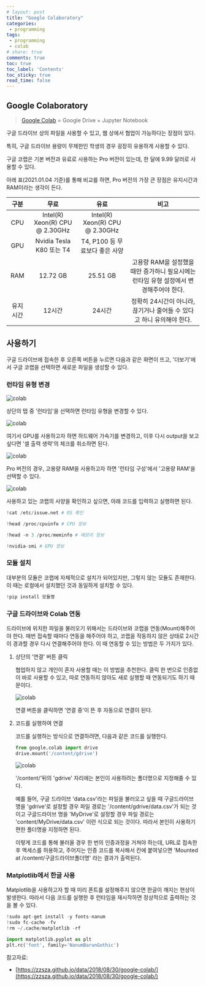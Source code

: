 ```yaml
---
# layout: post
title: "Google Colaboratory"
categories:
 - programming
tags: 
 - programming
 - colab
# share: true 
comments: true 
toc: true
toc_label: 'Contents'
toc_sticky: true
read_time: false
---
```


## Google Colaboratory

> [Google Colab](https://colab.research.google.com/) = Google Drive + Jupyter Notebook

구글 드라이브 상의 파일을 사용할 수 있고, 웹 상에서 협업이 가능하다는 장점이 있다.

특히, 구글 드라이브 용량이 무제한인 학생의 경우 굉장히 유용하게 사용할 수 있다.

구글 코랩은 기본 버전과 유료로 사용하는 Pro 버전이 있는데, 한 달에 9.99 달러로 사용할 수 있다.

아래 표(2021.01.04 기준)를 통해 비교를 하면, Pro 버전의 가장 큰 장점은 유지시간과 RAM이라는 생각이 든다. 


|구분|무료|유료|비고|  
|:---:|:---:|:---:|:---:|  
|CPU|Intel(R) Xeon(R) CPU @ 2.30GHz|Intel(R) Xeon(R) CPU @ 2.30GHz||
|GPU|Nvidia Tesla K80 또는 T4|T4, P100 등 무료보다 좋은 사양||
|RAM|12.72 GB|25.51 GB|고용량 RAM을 설정했을 때만 증가하니 필요시에는 런타임 유형 설정에서 변경해주어야 한다.|
|유지시간|12시간|24시간|정확히 24시간이 아니라, 끊기거나 줄어들 수 있다고 하니 유의해야 한다.|  

## 사용하기

구글 드라이브에 접속한 후 오른쪽 버튼을 누르면 다음과 같은 화면이 뜨고, '더보기'에서 구글 코랩을 선택하면 새로운 파일을 생성할 수 있다.

### 런타임 유형 변경

![colab](/img/colab_0.jpg)

상단의 탭 중 '런타임'을 선택하면 런타임 유형을 변경할 수 있다.

![colab](/img/colab_1.jpg)

여기서 GPU를 사용하고자 하면 하드웨어 가속기를 변경하고, 이후 다시 output을 보고 싶다면 '셀 출력 생략'의 체크를 취소하면 된다.

![colab](/img/colab_2.JPG)

Pro 버전의 경우, 고용량 RAM을 사용하고자 하면 '런타임 구성'에서 '고용량 RAM'을 선택할 수 있다.

![colab](/img/colab_3.JPG)

사용하고 있는 코랩의 사양을 확인하고 싶으면, 아래 코드를 입력하고 실행하면 된다.

```python
!cat /etc/issue.net # OS 확인

!head /proc/cpuinfo # CPU 정보

!head -n 3 /proc/meminfo # 메모리 정보

!nvidia-smi # GPU 정보
```

### 모듈 설치

대부분의 모듈은 코랩에 자체적으로 설치가 되어있지만, 그렇지 않는 모듈도 존재한다. 이 때는 로컬에서 설치했던 것과 동일하게 설치할 수 있다.

```python
!pip install 모듈명
```

### 구글 드라이브와 Colab 연동

드라이브에 위치한 파일을 불러오기 위해서는 드라이브와 코랩을 연동(Mount)해주어야 한다. 매번 접속할 때마다 연동을 해주어야 하고, 코랩을 작동하지 않은 상태로 2시간이 경과할 경우 다시 연결해주어야 한다. 이 때 연동할 수 있는 방법은 두 가지가 있다.

1. 상단의 '연결' 버튼 클릭

    협업하지 않고 개인이 혼자 사용할 때는 이 방법을 추천한다. 클릭 한 번으로 인증없이 바로 사용할 수 있고, 따로 연동하지 않아도 새로 실행할 때 연동되기도 하기 때문이다.

    ![colab](/img/colab_4.JPG)

    연결 버튼을 클릭하면 '연결 중'이 뜬 후 자동으로 연결이 된다.

2. 코드를 실행하여 연결

    코드를 실행하는 방식으로 연결하려면, 다음과 같은 코드를 실행한다.

    ```python
    from google.colab import drive
    drive.mount('/content/gdrive')
    ```

    ![colab](/img/colab_5.JPG)  
    
    '/content/'뒤의 'gdrive' 자리에는 본인이 사용하려는 폴더명으로 지정해줄 수 있다.

    예를 들어, 구글 드라이브 'data.csv'라는 파일을 불러오고 싶을 때 구글드라이브 명을 'gdrive'로 설정할 경우 파일 경로는 '/content/gdrive/data.csv'가 되는 것이고 구글드라이브 명을 'MyDrive'로 설정할 경우 파일 경로는 'content/MyDrive/data.csv' 이런 식으로 되는 것이다. 따라서 본인이 사용하기 편한 폴더명을 지정하면 된다.

    이렇게 코드를 통해 불러올 경우 한 번의 인증과정을 거쳐야 하는데, URL로 접속한 후 액세스를 허용하고, 주어지는 인증 코드를 복사해서 칸에 붙여넣으면 'Mounted at /content/구글드라이브폴더명' 라는 결과가 출력된다.

### Matplotlib에서 한글 사용

Matplotlib을 사용하고자 할 때 미리 폰트를 설정해주지 않으면 한글이 깨지는 현상이 발생한다. 따라서 다음 코드를 실행한 후 런타임을 재시작하면 정상적으로 출력하는 것을 볼 수 있다.

```python
!sudo apt-get install -y fonts-nanum
!sudo fc-cache -fv
!rm ~/.cache/matplotlib -rf
```

```python
import matplotlib.pyplot as plt
plt.rc('font', family='NanumBarunGothic')
```

참고자료:  
- [https://zzsza.github.io/data/2018/08/30/google-colab/](https://zzsza.github.io/data/2018/08/30/google-colab/)
